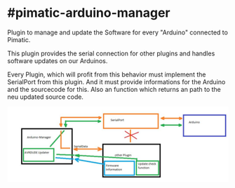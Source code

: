 #pimatic-arduino-manager
=======================

Plugin to manage and update the Software for every "Arduino" connected to Pimatic.

This plugin provides the serial connection for other plugins and handles software
updates on our Arduinos.

Every Plugin, which will profit from this behavior must implement the SerialPort from this plugin.
And it must provide informations for the Arduino and the sourcecode for this.
Also an function which returns an path to the neu updated source code.

![Schematic](https://raw.githubusercontent.com/Icesory/pimatic-arduino-manager/master/arduino-manager-sch.jpeg)